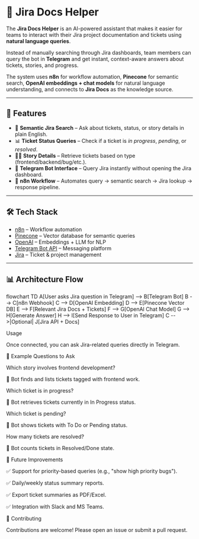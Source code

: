 # 📝 Jira Docs Helper

The **Jira Docs Helper** is an AI-powered assistant that makes it easier for teams to interact with their Jira project documentation and tickets using **natural language queries**.  

Instead of manually searching through Jira dashboards, team members can query the bot in **Telegram** and get instant, context-aware answers about tickets, stories, and progress.  

The system uses **n8n** for workflow automation, **Pinecone** for semantic search, **OpenAI embeddings + chat models** for natural language understanding, and connects to **Jira Docs** as the knowledge source.  

---

## 🚀 Features
- 🔎 **Semantic Jira Search** – Ask about tickets, status, or story details in plain English.  
- 📊 **Ticket Status Queries** – Check if a ticket is *in progress*, *pending*, or *resolved*.  
- 🧑‍💻 **Story Details** – Retrieve tickets based on type (frontend/backend/bug/etc.).  
- 💬 **Telegram Bot Interface** – Query Jira instantly without opening the Jira dashboard.  
- 🔗 **n8n Workflow** – Automates query → semantic search → Jira lookup → response pipeline.  

---

## 🛠️ Tech Stack
- [n8n](https://n8n.io/) – Workflow automation  
- [Pinecone](https://www.pinecone.io/) – Vector database for semantic queries  
- [OpenAI](https://platform.openai.com/) – Embeddings + LLM for NLP  
- [Telegram Bot API](https://core.telegram.org/bots/api) – Messaging platform  
- [Jira](https://www.atlassian.com/software/jira) – Ticket & project management  

---

## 📊 Architecture Flow
flowchart TD
    A[User asks Jira question in Telegram] --> B[Telegram Bot]
    B --> C[n8n Webhook]
    C --> D[OpenAI Embedding]
    D --> E[Pinecone Vector DB]
    E --> F[Relevant Jira Docs + Tickets]
    F --> G[OpenAI Chat Model]
    G --> H[Generate Answer]
    H --> I[Send Response to User in Telegram]
    C -->|Optional| J[Jira API + Docs]


Usage

Once connected, you can ask Jira-related queries directly in Telegram.

💬 Example Questions to Ask

Which story involves frontend development?

📌 Bot finds and lists tickets tagged with frontend work.

Which ticket is in progress?

📌 Bot retrieves tickets currently in In Progress status.

Which ticket is pending?

📌 Bot shows tickets with To Do or Pending status.

How many tickets are resolved?

📌 Bot counts tickets in Resolved/Done state.

🔮 Future Improvements

✅ Support for priority-based queries (e.g., "show high priority bugs").

✅ Daily/weekly status summary reports.

✅ Export ticket summaries as PDF/Excel.

✅ Integration with Slack and MS Teams.

🤝 Contributing

Contributions are welcome! Please open an issue or submit a pull request.
